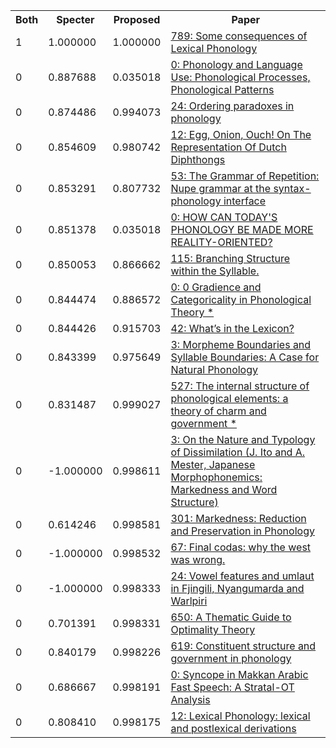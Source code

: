<html><table><tr>
<th>Both</th>
<th>Specter</th>
<th>Proposed</th>
<th>Paper</th>
</tr>
<tr>
<td>1</td>
<td>1.000000</td>
<td>1.000000</td>
<td><a href="https://www.semanticscholar.org/paper/bec0cc053c974677d0291bd8e2582a29d219b252">789: Some consequences of Lexical Phonology</a></td>
</tr>
<tr>
<td>0</td>
<td>0.887688</td>
<td>0.035018</td>
<td><a href="https://www.semanticscholar.org/paper/ee916e38a3e43a777dfc4b64c95931cb5c31bdda">0: Phonology and Language Use: Phonological Processes, Phonological Patterns</a></td>
</tr>
<tr>
<td>0</td>
<td>0.874486</td>
<td>0.994073</td>
<td><a href="https://www.semanticscholar.org/paper/6743c2701e9451c9b59dd899069fac002a9f53da">24: Ordering paradoxes in phonology</a></td>
</tr>
<tr>
<td>0</td>
<td>0.854609</td>
<td>0.980742</td>
<td><a href="https://www.semanticscholar.org/paper/4f3982b891015ba176fdb6f8faea7f057828b860">12: Egg, Onion, Ouch! On The Representation Of Dutch Diphthongs</a></td>
</tr>
<tr>
<td>0</td>
<td>0.853291</td>
<td>0.807732</td>
<td><a href="https://www.semanticscholar.org/paper/3d4a8d7c4f6ff6e97df8ebe0a92da191c4dd1b53">53: The Grammar of Repetition: Nupe grammar at the syntax-phonology interface</a></td>
</tr>
<tr>
<td>0</td>
<td>0.851378</td>
<td>0.035018</td>
<td><a href="https://www.semanticscholar.org/paper/c6a01365709fffef8f1858691380a01cf5e84f52">0: HOW CAN TODAY'S PHONOLOGY BE MADE MORE REALITY-ORIENTED?</a></td>
</tr>
<tr>
<td>0</td>
<td>0.850053</td>
<td>0.866662</td>
<td><a href="https://www.semanticscholar.org/paper/6403b423b0976ec955b4c8ccdfe4d94e2c5a2e5d">115: Branching Structure within the Syllable.</a></td>
</tr>
<tr>
<td>0</td>
<td>0.844474</td>
<td>0.886572</td>
<td><a href="https://www.semanticscholar.org/paper/c1b437df5bb171380e4c9adc548f8c85b35ae871">0: 0 Gradience and Categoricality in Phonological Theory *</a></td>
</tr>
<tr>
<td>0</td>
<td>0.844426</td>
<td>0.915703</td>
<td><a href="https://www.semanticscholar.org/paper/e111edbb420441224225fddc70b81adde973d59e">42: What’s in the Lexicon?</a></td>
</tr>
<tr>
<td>0</td>
<td>0.843399</td>
<td>0.975649</td>
<td><a href="https://www.semanticscholar.org/paper/14572297d691d20a8473070ae4de7203ac9368d2">3: Morpheme Boundaries and Syllable Boundaries: A Case for Natural Phonology</a></td>
</tr>
<tr>
<td>0</td>
<td>0.831487</td>
<td>0.999027</td>
<td><a href="https://www.semanticscholar.org/paper/378f04ff1551bc40d64e23e12cd1ecee786502f5">527: The internal structure of phonological elements: a theory of charm and government *</a></td>
</tr>
<tr>
<td>0</td>
<td>-1.000000</td>
<td>0.998611</td>
<td><a href="https://www.semanticscholar.org/paper/ad561956241a7419b70381f04be9db2e73465062">3: On the Nature and Typology of Dissimilation (J. Ito and A. Mester, Japanese Morphophonemics: Markedness and Word Structure)</a></td>
</tr>
<tr>
<td>0</td>
<td>0.614246</td>
<td>0.998581</td>
<td><a href="https://www.semanticscholar.org/paper/8c5ca0d4c7e46d28772368b706fd088d2f616e0f">301: Markedness: Reduction and Preservation in Phonology</a></td>
</tr>
<tr>
<td>0</td>
<td>-1.000000</td>
<td>0.998532</td>
<td><a href="https://www.semanticscholar.org/paper/8dae018964c6597d3bbb9cfc80c0fa3afae43e9c">67: Final codas: why the west was wrong.</a></td>
</tr>
<tr>
<td>0</td>
<td>-1.000000</td>
<td>0.998333</td>
<td><a href="https://www.semanticscholar.org/paper/62f673b6b5c717345d711ebd2b19029bb0f8b207">24: Vowel features and umlaut in Fjingili, Nyangumarda and Warlpiri</a></td>
</tr>
<tr>
<td>0</td>
<td>0.701391</td>
<td>0.998331</td>
<td><a href="https://www.semanticscholar.org/paper/d69680373fdb7f013bb850a3890cd8216ffa0059">650: A Thematic Guide to Optimality Theory</a></td>
</tr>
<tr>
<td>0</td>
<td>0.840179</td>
<td>0.998226</td>
<td><a href="https://www.semanticscholar.org/paper/2c8394d0b6b658a8723564ea3b55487985e7d38c">619: Constituent structure and government in phonology</a></td>
</tr>
<tr>
<td>0</td>
<td>0.686667</td>
<td>0.998191</td>
<td><a href="https://www.semanticscholar.org/paper/4bec1d63882e1dd06aeb2092473eea81227f958b">0: Syncope in Makkan Arabic Fast Speech: A Stratal-OT Analysis</a></td>
</tr>
<tr>
<td>0</td>
<td>0.808410</td>
<td>0.998175</td>
<td><a href="https://www.semanticscholar.org/paper/d007289f6b7091a6a0ba33b58f93c4889de30b31">12: Lexical Phonology: lexical and postlexical derivations</a></td>
</tr>
</table></html>
